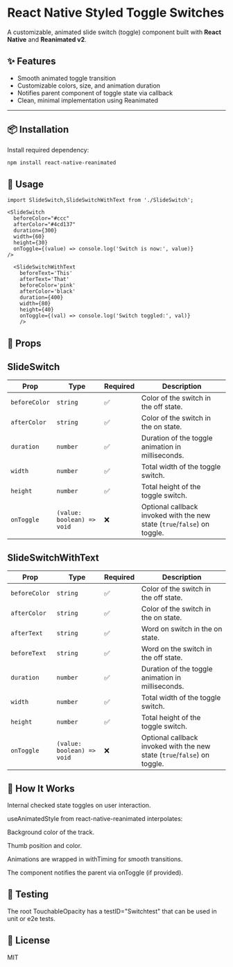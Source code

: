 # React Native Styled Toggle Switches

A customizable, animated slide switch (toggle) component built with **React Native** and **Reanimated v2**.

## ✨ Features

- Smooth animated toggle transition
- Customizable colors, size, and animation duration
- Notifies parent component of toggle state via callback
- Clean, minimal implementation using Reanimated

---

## 📦 Installation

Install required dependency:

```bash
npm install react-native-reanimated
```


## 🚀 Usage 

```
import SlideSwitch,SlideSwitchWithText from './SlideSwitch';

<SlideSwitch
  beforeColor="#ccc"
  afterColor="#4cd137"
  duration={300}
  width={60}
  height={30}
  onToggle={(value) => console.log('Switch is now:', value)}
/>

  <SlideSwitchWithText 
    beforeText='This' 
    afterText='That'  
    beforeColor='pink'
    afterColor='black' 
    duration={400} 
    width={80} 
    height={40} 
    onToggle={(val) => console.log('Switch toggled:', val)}
    />
```

##  🔧 Props
## SlideSwitch
| Prop         | Type                          | Required | Description                                                              |
|--------------|-------------------------------|----------|--------------------------------------------------------------------------|
| `beforeColor`| `string`                      | ✅       | Color of the switch in the off state.                                    |
| `afterColor` | `string`                      | ✅       | Color of the switch in the on state.                                     |
| `duration`   | `number`                      | ✅       | Duration of the toggle animation in milliseconds.                        |
| `width`      | `number`                      | ✅       | Total width of the toggle switch.                                        |
| `height`     | `number`                      | ✅       | Total height of the toggle switch.                                       |
| `onToggle`   | `(value: boolean) => void`    | ❌       | Optional callback invoked with the new state (`true`/`false`) on toggle. |


## SlideSwitchWithText
| Prop         | Type                          | Required | Description                                                              |
|--------------|-------------------------------|----------|--------------------------------------------------------------------------|
| `beforeColor`| `string`                      | ✅       | Color of the switch in the off state.                                    |
| `afterColor` | `string`                      | ✅       | Color of the switch in the on state.                                     |
| `afterText` | `string`                      | ✅       | Word on switch in the on state.                                     |
| `beforeText` | `string`                      | ✅       | Word on the switch in the off state.                                     |
| `duration`   | `number`                      | ✅       | Duration of the toggle animation in milliseconds.                        |
| `width`      | `number`                      | ✅       | Total width of the toggle switch.                                        |
| `height`     | `number`                      | ✅       | Total height of the toggle switch.                                       |
| `onToggle`   | `(value: boolean) => void`    | ❌       | Optional callback invoked with the new state (`true`/`false`) on toggle. |


## 🧠 How It Works
Internal checked state toggles on user interaction.

useAnimatedStyle from react-native-reanimated interpolates:

Background color of the track.

Thumb position and color.

Animations are wrapped in withTiming for smooth transitions.

The component notifies the parent via onToggle (if provided).

## 🧪 Testing
The root TouchableOpacity has a testID="Switchtest" that can be used in unit or e2e tests.

## 📄 License
MIT